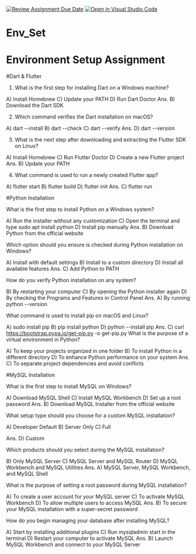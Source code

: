 [![Review Assignment Due Date](https://classroom.github.com/assets/deadline-readme-button-22041afd0340ce965d47ae6ef1cefeee28c7c493a6346c4f15d667ab976d596c.svg)](https://classroom.github.com/a/vnsr1XuU)
[![Open in Visual Studio Code](https://classroom.github.com/assets/open-in-vscode-2e0aaae1b6195c2367325f4f02e2d04e9abb55f0b24a779b69b11b9e10269abc.svg)](https://classroom.github.com/online_ide?assignment_repo_id=15639933&assignment_repo_type=AssignmentRepo)
# Env_Set

# Environment Setup Assignment

#Dart & Flutter

1. What is the first step for installing Dart on a Windows machine?

A) Install Homebrew
C) Update your PATH
D) Run Dart Doctor
Ans. B) Download the Dart SDK

2. Which command verifies the Dart installation on macOS?

A) dart --install
B) dart --check
C) dart --verify
Ans. D) dart --version

3. What is the next step after downloading and extracting the Flutter SDK on Linux?

A) Install Homebrew
C) Run Flutter Doctor
D) Create a new Flutter project
Ans. B) Update your PATH

4. What command is used to run a newly created Flutter app?

A) flutter start
B) flutter build
D) flutter init
Ans. C) flutter run

#Python Installation

What is the first step to install Python on a Windows system?

A) Run the installer without any customization
C) Open the terminal and type sudo apt install python
D) Install pip manually
Ans. B) Download Python from the official website

Which option should you ensure is checked during Python installation on Windows?

A) Install with default settings
B) Install to a custom directory
D) Install all available features
Ans. C) Add Python to PATH

How do you verify Python installation on any system?

B) By restarting your computer
C) By opening the Python installer again
D) By checking the Programs and Features in Control Panel
Ans. A) By running python --version

What command is used to install pip on macOS and Linux?

A) sudo install pip
B) pip install python
D) python --install pip
Ans. C) curl https://bootstrap.pypa.io/get-pip.py -o get-pip.py
What is the purpose of a virtual environment in Python?

A) To keep your projects organized in one folder
B) To install Python in a different directory
D) To enhance Python performance on your system
Ans. C) To separate project dependencies and avoid conflicts

#MySQL Installation

What is the first step to install MySQL on Windows?

A) Download MySQL Shell
C) Install MySQL Workbench
D) Set up a root password
Ans. B) Download MySQL Installer from the official website

What setup type should you choose for a custom MySQL installation?

A) Developer Default
B) Server Only
C) Full

Ans. D) Custom

Which products should you select during the MySQL installation?

B) Only MySQL Server
C) MySQL Server and MySQL Router
D) MySQL Workbench and MySQL Utilities
Ans. A) MySQL Server, MySQL Workbench, and MySQL Shell

What is the purpose of setting a root password during MySQL installation?

A) To create a user account for your MySQL server
C) To activate MySQL Workbench
D) To allow multiple users to access MySQL
Ans. B) To secure your MySQL installation with a super-secret password

How do you begin managing your database after installing MySQL?

A) Start by installing additional plugins
C) Run mysqladmin start in the terminal
D) Restart your computer to activate MySQL
Ans. B) Launch MySQL Workbench and connect to your MySQL Server
